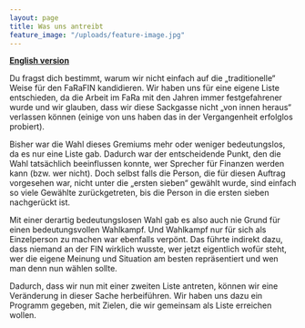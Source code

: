 ```yaml
---
layout: page
title: Was uns antreibt
feature_image: "/uploads/feature-image.jpg"
---
```


**[English version](/why)**

Du fragst dich bestimmt, warum wir nicht einfach auf die „traditionelle“ Weise für den FaRaFIN kandidieren. Wir haben uns für eine eigene Liste entschieden, da die Arbeit im FaRa mit den Jahren immer festgefahrener wurde und wir glauben, dass wir diese Sackgasse nicht „von innen heraus“ verlassen können (einige von uns haben das in der Vergangenheit erfolglos probiert).

Bisher war die Wahl dieses Gremiums mehr oder weniger bedeutungslos, da es nur eine Liste gab. Dadurch war der entscheidende Punkt, den die Wahl tatsächlich beeinflussen konnte, wer Sprecher für Finanzen werden kann (bzw. wer nicht). Doch selbst falls die Person, die für diesen Auftrag vorgesehen war, nicht unter die „ersten sieben“ gewählt wurde, sind einfach so viele Gewählte zurückgetreten, bis die Person in die ersten sieben nachgerückt ist.

Mit einer derartig bedeutungslosen Wahl gab es also auch nie Grund für einen bedeutungsvollen Wahlkampf. Und Wahlkampf nur für sich als Einzelperson zu machen war ebenfalls verpönt. Das führte indirekt dazu, dass niemand an der FIN wirklich wusste, wer jetzt eigentlich wofür steht, wer die eigene Meinung und Situation am besten repräsentiert und wen man denn nun wählen sollte.

Dadurch, dass wir nun mit einer zweiten Liste antreten, können wir eine Veränderung in dieser Sache herbeiführen. Wir haben uns dazu ein Programm gegeben, mit Zielen, die wir gemeinsam als Liste erreichen wollen.
